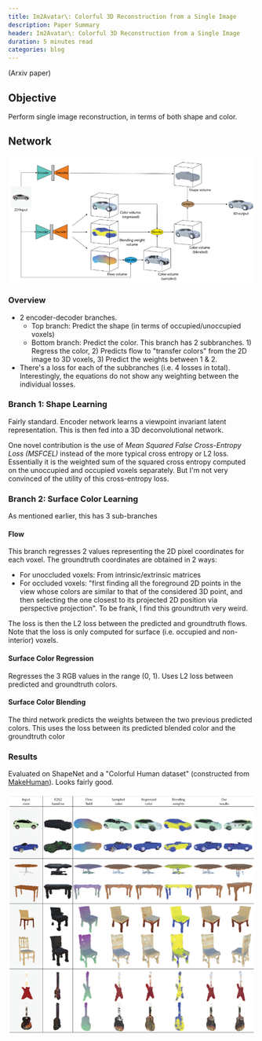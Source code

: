 ```yaml
---
title: Im2Avatar\: Colorful 3D Reconstruction from a Single Image
description: Paper Summary
header: Im2Avatar\: Colorful 3D Reconstruction from a Single Image
duration: 5 minutes read
categories: blog
---
```


(Arxiv paper)

## Objective

Perform single image reconstruction, in terms of both shape and color.

## Network

![Network](/blog_images/2018-06-27_11-08-42.png)



### Overview

* 2 encoder-decoder branches. 
  * Top branch: Predict the shape (in terms of occupied/unoccupied voxels)
  * Bottom branch: Predict the color. This branch has 2 subbranches. 1) Regress the color, 2) Predicts flow to "transfer colors" from the 2D image to 3D voxels, 3) Predict the weights between 1 & 2.
* There's a loss for each of the subbranches (i.e. 4 losses in total). Interestingly, the equations do not show any weighting between the individual losses.



### Branch 1: Shape Learning

Fairly standard. Encoder network learns a viewpoint invariant latent representation. This is then fed into a 3D deconvolutional network.

One novel contribution is the use of _Mean Squared False Cross-Entropy Loss (MSFCEL)_ instead of the more typical cross entropy or L2 loss. Essentially it is the weighted sum of the squared cross entropy computed on the unoccupied and occupied voxels separately. But I'm not very convinced of the utility of this cross-entropy loss.

### Branch 2: Surface Color Learning

As mentioned earlier, this has 3 sub-branches

#### Flow

This branch regresses 2 values representing the 2D pixel coordinates for each voxel. The groundtruth coordinates are obtained in 2 ways:

* For unoccluded voxels: From intrinsic/extrinsic matrices
* For occluded voxels: "first finding all the foreground 2D points in the view whose colors are similar to that of the considered 3D point, and then selecting the one closest to its projected 2D position via perspective projection". 
  To be frank, I find this groundtruth very weird.

The loss is then the L2 loss between the predicted and groundtruth flows. Note that the loss is only computed for surface  (i.e. occupied and non-interior) voxels.

#### Surface Color Regression

Regresses the 3 RGB values in the range (0, 1). Uses L2 loss between predicted and groundtruth colors.

#### Surface Color Blending

The third network predicts the weights between the two previous predicted colors. This uses the loss between its predicted blended color and the groundtruth color



### Results

Evaluated on ShapeNet and a "Colorful Human dataset" (constructed from [MakeHuman]). Looks fairly good.

![Qualitiative Results](/blog_images/2018-06-27_11-26-21.png)





[MakeHuman]: http://www.makehuman.org
